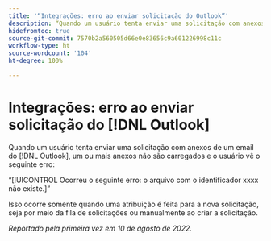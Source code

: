```yaml
---
title: '“Integrações: erro ao enviar solicitação do Outlook”'
description: “Quando um usuário tenta enviar uma solicitação com anexos de um email do [!DNL Outlook] , um ou mais anexos não são carregados e o usuário vê um erro.”
hidefromtoc: true
source-git-commit: 7570b2a560505d66e0e83656c9a601226998c11c
workflow-type: ht
source-wordcount: '104'
ht-degree: 100%

---
```



# Integrações: erro ao enviar solicitação do [!DNL Outlook]

Quando um usuário tenta enviar uma solicitação com anexos de um email do [!DNL Outlook], um ou mais anexos não são carregados e o usuário vê o seguinte erro:

“[!UICONTROL Ocorreu o seguinte erro: o arquivo com o identificador xxxx não existe.]”

Isso ocorre somente quando uma atribuição é feita para a nova solicitação, seja por meio da fila de solicitações ou manualmente ao criar a solicitação.

_Reportado pela primeira vez em 10 de agosto de 2022._

